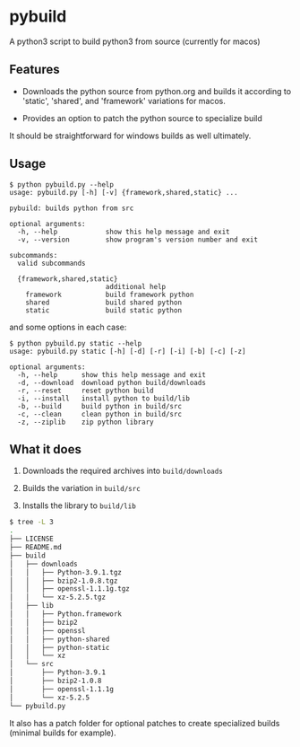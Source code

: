 # pybuild

A python3 script to build python3 from source (currently for macos)

## Features

- Downloads the python source from python.org and builds it according to 'static', 'shared', and 'framework' variations for macos.

- Provides an option to patch the python source to specialize build

It should be straightforward for windows builds as well ultimately.

## Usage

```
$ python pybuild.py --help
usage: pybuild.py [-h] [-v] {framework,shared,static} ...

pybuild: builds python from src

optional arguments:
  -h, --help            show this help message and exit
  -v, --version         show program's version number and exit

subcommands:
  valid subcommands

  {framework,shared,static}
                        additional help
    framework           build framework python
    shared              build shared python
    static              build static python

```

and some options in each case:

```
$ python pybuild.py static --help
usage: pybuild.py static [-h] [-d] [-r] [-i] [-b] [-c] [-z]

optional arguments:
  -h, --help      show this help message and exit
  -d, --download  download python build/downloads
  -r, --reset     reset python build
  -i, --install   install python to build/lib
  -b, --build     build python in build/src
  -c, --clean     clean python in build/src
  -z, --ziplib    zip python library
```

## What it does

1. Downloads the required archives into `build/downloads` 

2. Builds the variation in `build/src`

3. Installs the library to `build/lib`


```bash
$ tree -L 3
.
├── LICENSE
├── README.md
├── build
│   ├── downloads
│   │   ├── Python-3.9.1.tgz
│   │   ├── bzip2-1.0.8.tgz
│   │   ├── openssl-1.1.1g.tgz
│   │   └── xz-5.2.5.tgz
│   ├── lib
│   │   ├── Python.framework
│   │   ├── bzip2
│   │   ├── openssl
│   │   ├── python-shared
│   │   ├── python-static
│   │   └── xz
│   └── src
│       ├── Python-3.9.1
│       ├── bzip2-1.0.8
│       ├── openssl-1.1.1g
│       └── xz-5.2.5
└── pybuild.py
```

It also has a patch folder for optional patches to create specialized builds (minimal builds for example).
